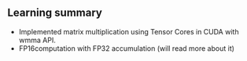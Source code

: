 ## Learning summary

* Implemented matrix multiplication using Tensor Cores in CUDA with wmma API.
* FP16computation with FP32 accumulation (will read more about it)